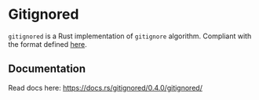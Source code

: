 # Gitignored

`gitignored` is a Rust implementation of `gitignore` algorithm. Compliant with the format defined [here](https://git-scm.com/docs/gitignore).

## Documentation

Read docs here: https://docs.rs/gitignored/0.4.0/gitignored/
